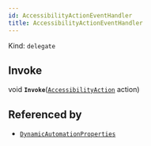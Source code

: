 ```yaml
---
id: AccessibilityActionEventHandler
title: AccessibilityActionEventHandler
---
```


Kind: `delegate`

## Invoke
void **`Invoke`**([`AccessibilityAction`](AccessibilityAction) action)





## Referenced by
- [`DynamicAutomationProperties`](DynamicAutomationProperties)
